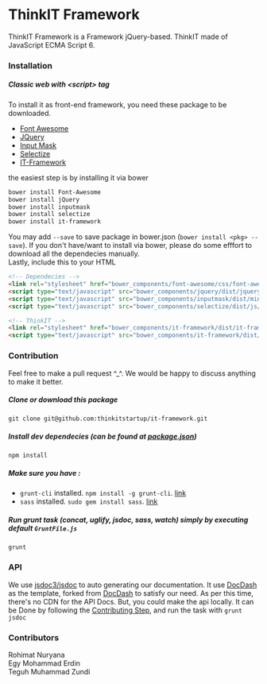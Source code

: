 ThinkIT Framework
==================================================
ThinkIT Framework is a Framework jQuery-based. ThinkIT made of JavaScript ECMA Script 6.



### Installation
##### Classic web with <script\> tag
To install it as front-end framework, you need these package to be downloaded.
 - [Font Awesome](http://fontawesome.io/)
 - [JQuery](http://jquery.com/download/)
 - [Input Mask](https://github.com/RobinHerbots/Inputmask)
 - [Selectize](https://github.com/selectize/selectize.js)
 - [IT-Framework](https://github.com/thinkitstartup/it-framework)

the easiest step is by installing it via bower
```bash
bower install Font-Awesome
bower install jQuery
bower install inputmask
bower install selectize
bower install it-framework
```
You may add `--save` to save package in bower.json (`bower install <pkg> --save`). 
If you don't have/want to install via bower, please do some efffort to download all the dependecies manually.
<br>
Lastly, include this to your HTML
```html
<!-- Dependecies -->
<link rel="stylesheet" href="bower_components/font-awesome/css/font-awesome.min.css" />
<script type="text/javascript" src="bower_components/jquery/dist/jquery.min.js"></script>
<script type="text/javascript" src="bower_components/inputmask/dist/min/jquery.inputmask.bundle.min.js"></script>
<script type="text/javascript" src="bower_components/selectize/dist/js/standalone/selectize.min.js"></script>

<!-- ThinkIT -->
<link rel="stylesheet" href="bower_components/it-framework/dist/it-framework.min.css" />
<script type="text/javascript" src="bower_components/it-framework/dist/it-framework.min.js"></script>
```


### Contribution
Feel free to make a pull request ^_^. We would be happy to discuss anything to make it better.

##### Clone or download this package <br>
```
git clone git@github.com:thinkitstartup/it-framework.git
```

##### Install dev dependecies (can be found at [package.json](https://github.com/thinkitstartup/it-framework/blob/master/package.json))<br>
```
npm install
```
##### Make sure you have : 
* `grunt-cli` installed. `npm install -g grunt-cli`. [link](https://www.npmjs.com/package/grunt-cli)
* `sass` installed. `sudo gem install sass`. [link](http://sass-lang.com/install)

##### Run grunt task (concat, uglify, jsdoc, sass, watch) simply by executing default ```GruntFile.js``` <br>
```
grunt
``` 

### API
We use [jsdoc3/jsdoc](https://github.com/jsdoc3/jsdoc) to auto generating our documentation. It use [DocDash](https://github.com/thinkitstartup/docdash/tree/fixconstructor) as the template, forked from [DocDash](https://github.com/clenemt/docdash) to satisfy our need. As per this time, there's no CDN for the API Docs. But, you could make the api locally.
It can be Done by following the [Contributing Step](#contribution), and run the task with `grunt jsdoc`


### Contributors
Rohimat Nuryana <br>
Egy Mohammad Erdin <br>
Teguh Muhammad Zundi